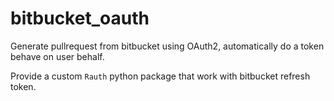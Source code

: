 # bitbucket_oauth
Generate pullrequest from bitbucket using OAuth2, automatically do a token behave on user behalf.

Provide a custom `Rauth` python package that work with bitbucket refresh token. 

